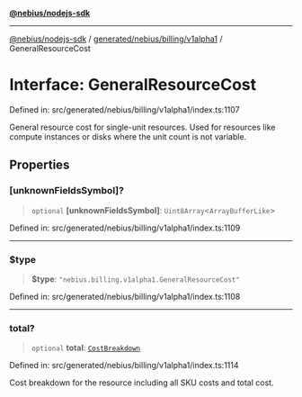 [**@nebius/nodejs-sdk**](../../../../../README.md)

---

[@nebius/nodejs-sdk](../../../../../README.md) / [generated/nebius/billing/v1alpha1](../README.md) / GeneralResourceCost

# Interface: GeneralResourceCost

Defined in: src/generated/nebius/billing/v1alpha1/index.ts:1107

General resource cost for single-unit resources.
Used for resources like compute instances or disks where the unit count is not variable.

## Properties

### \[unknownFieldsSymbol\]?

> `optional` **\[unknownFieldsSymbol\]**: `Uint8Array`\<`ArrayBufferLike`\>

Defined in: src/generated/nebius/billing/v1alpha1/index.ts:1109

---

### $type

> **$type**: `"nebius.billing.v1alpha1.GeneralResourceCost"`

Defined in: src/generated/nebius/billing/v1alpha1/index.ts:1108

---

### total?

> `optional` **total**: [`CostBreakdown`](CostBreakdown.md)

Defined in: src/generated/nebius/billing/v1alpha1/index.ts:1114

Cost breakdown for the resource including all SKU costs and total cost.
